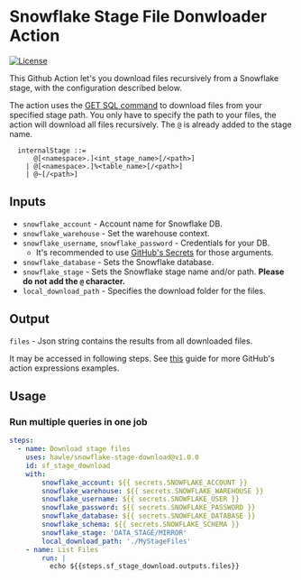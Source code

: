 # Snowflake Stage File Donwloader Action

[![License](https://img.shields.io/badge/License-Apache%202.0-blue.svg)](https://opensource.org/licenses/Apache-2.0)

This Github Action let's you download files recursively from a Snowflake stage, with the configuration described below.

The action uses the [GET SQL command](https://docs.snowflake.com/en/sql-reference/sql/get) to download files from your specified stage path. You only have to specify the path to your files, the action will download all files recursively. The `@` is already added to the stage name. 

```
  internalStage ::=
      @[<namespace>.]<int_stage_name>[/<path>]
    | @[<namespace>.]%<table_name>[/<path>]
    | @~[/<path>]
```

## Inputs

- `snowflake_account` - Account name for Snowflake DB.
- `snowflake_warehouse` - Set the warehouse context.
- `snowflake_username`, `snowflake_password` - Credentials for your DB.
  - It's recommended to use [GitHub's Secrets](https://docs.github.com/en/actions/reference/encrypted-secrets) for those arguments.
- `snowflake_database` - Sets the Snowflake database.
- `snowflake_stage` - Sets the Snowflake stage name and/or path. **Please do not add the `@` character.** 
- `local_download_path` - Specifies the download folder for the files.

## Output

`files` - Json string contains the results from all downloaded files.

It may be accessed in following steps. See [this](https://docs.github.com/en/actions/reference/context-and-expression-syntax-for-github-actions#tojson) guide for more GitHub's action expressions examples.

## Usage

### Run multiple queries in one job

```yaml
steps:
  - name: Download stage files
    uses: hawle/snowflake-stage-download@v1.0.0
    id: sf_stage_download
    with:
        snowflake_account: ${{ secrets.SNOWFLAKE_ACCOUNT }}
        snowflake_warehouse: ${{ secrets.SNOWFLAKE_WAREHOUSE }}
        snowflake_username: ${{ secrets.SNOWFLAKE_USER }}
        snowflake_password: ${{ secrets.SNOWFLAKE_PASSWORD }}
        snowflake_database: ${{ secrets.SNOWFLAKE_DATABASE }}
        snowflake_schema: ${{ secrets.SNOWFLAKE_SCHEMA }}
        snowflake_stage: 'DATA_STAGE/MIRROR'
        local_download_path: './MyStageFiles'
    - name: List Files
        run: |
          echo ${{steps.sf_stage_download.outputs.files}}
```
